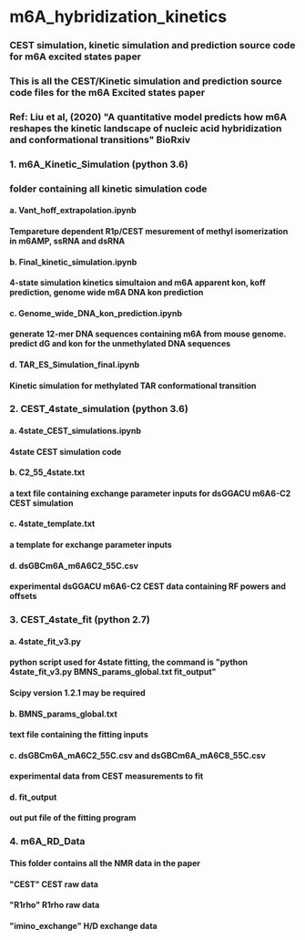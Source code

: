 # m6A_hybridization_kinetics
 
### CEST simulation, kinetic simulation and prediction source code for m6A excited states paper

### This is all the CEST/Kinetic simulation and prediction source code files for the m6A Excited states paper
### Ref: Liu et al, (2020) "A quantitative model predicts how m6A reshapes the kinetic landscape of nucleic acid hybridization and conformational transitions" BioRxiv
###
### 1. m6A_Kinetic_Simulation (python 3.6)
### folder containing all kinetic simulation code
#### a. Vant_hoff_extrapolation.ipynb
####  Tempareture dependent R1p/CEST mesurement of methyl isomerization in m6AMP, ssRNA and dsRNA
#### b. Final_kinetic_simulation.ipynb
####  4-state simulation kinetics simultaion and m6A apparent kon, koff prediction, genome wide m6A DNA kon prediction
#### c. Genome_wide_DNA_kon_prediction.ipynb
####  generate 12-mer DNA sequences containing m6A from mouse genome. predict dG and kon for the unmethylated DNA sequences
#### d. TAR_ES_Simulation_final.ipynb
####  Kinetic simulation for methylated TAR conformational transition
###
### 2. CEST_4state_simulation (python 3.6)
#### a. 4state_CEST_simulations.ipynb
####  4state CEST simulation code
#### b. C2_55_4state.txt
####  a text file containing exchange parameter inputs for dsGGACU m6A6-C2 CEST simulation
#### c. 4state_template.txt
####  a template for exchange parameter inputs
#### d. dsGBCm6A_m6A6C2_55C.csv
####  experimental dsGGACU m6A6-C2 CEST data containing RF powers and offsets
###
### 3. CEST_4state_fit (python 2.7)
#### a. 4state_fit_v3.py
####  python script used for 4state fitting, the command is "python 4state_fit_v3.py BMNS_params_global.txt fit_output"
#### Scipy version 1.2.1 may be required
#### b. BMNS_params_global.txt
####  text file containing the fitting inputs
#### c. dsGBCm6A_mA6C2_55C.csv and dsGBCm6A_mA6C8_55C.csv
####  experimental data from CEST measurements to fit
#### d. fit_output
####  out put file of the fitting program
###
### 4. m6A_RD_Data
#### This folder contains all the NMR data in the paper
#### "CEST" CEST raw data
#### "R1rho" R1rho raw data
#### "imino_exchange" H/D exchange data
